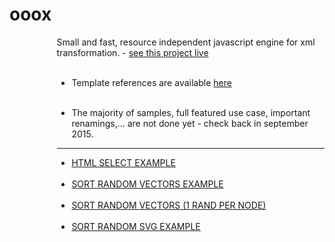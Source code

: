 # ooox
<div id="supercontainer" style="width:70%%;margin-left:15%">
Small and fast, resource independent javascript engine for xml transformation.
- <a href="http://www.tipozerozero.com/ooox/" target="_blank">see this project live</a><br/><br/>

- Template references are available <a href="http://www.tipozerozero.com/ooox/index.htm">here</a><br/><br/>


- The majority of samples, full featured use case, important renamings,... are not done yet - check back in september 2015.<br/>
- ------------------------------------------
- <a href="http://www.tipozerozero.com/ooox/sample.htm?t=htmlselect">HTML SELECT EXAMPLE</a><br/><br/>
- <a href="http://www.tipozerozero.com/ooox/sample.htm?t=sortrandom1">SORT RANDOM VECTORS EXAMPLE</a> <br/><br/>
- <a href="http://www.tipozerozero.com/ooox/sample.htm?t=sortrandom2">SORT RANDOM VECTORS (1 RAND PER NODE)</a><br/><br/>
- <a href="http://www.tipozerozero.com/ooox/sample.htm?t=sortrandom3">SORT RANDOM SVG EXAMPLE</a><br/><br/>
</div>


